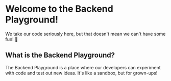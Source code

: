 # Welcome to the Backend Playground!

We take our code seriously here, but that doesn't mean we can't have some fun! 🤪

## What is the Backend Playground?

The Backend Playground is a place where our developers can experiment with code and test out new ideas. It's like a sandbox, but for grown-ups!
